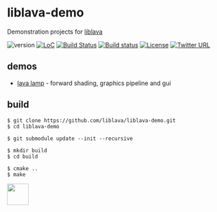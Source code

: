 # liblava-demo
Demonstration projects for <a href="https://git.io/liblava">liblava</a>

![version](https://img.shields.io/badge/version-0.4.3-blue) [![LoC](https://tokei.rs/b1/github/liblava/liblava-demo?category=code)](https://github.com/liblava/liblava-demo) [![Build Status](https://travis-ci.com/liblava/liblava-demo.svg?branch=master)](https://travis-ci.com/liblava/liblava-demo) [![Build status](https://ci.appveyor.com/api/projects/status/oe7xaf1woualri1b?svg=true)](https://ci.appveyor.com/project/TheLavaBlock/liblava-demo) [![License](https://img.shields.io/badge/license-MIT-lightgrey.svg)](LICENSE) [![Twitter URL](https://img.shields.io/twitter/url/http/shields.io.svg?style=social&label=Follow)](https://twitter.com/thelavablock)

## demos

* [lava lamp](https://github.com/liblava/liblava-demo/blob/master/lamp/lamp.cpp) - forward shading, graphics pipeline and gui

## build

```
$ git clone https://github.com/liblava/liblava-demo.git
$ cd liblava-demo

$ git submodule update --init --recursive

$ mkdir build
$ cd build

$ cmake ..
$ make
```

<a href="https://lava-block.com"><img src="https://github.com/liblava.png" width="50"></a>
